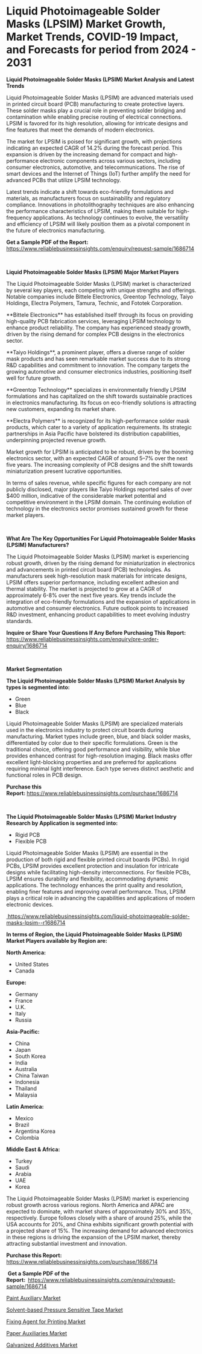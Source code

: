 <p><h1>Liquid Photoimageable Solder Masks (LPSIM) Market Growth, Market Trends, COVID-19 Impact, and Forecasts for period from 2024 - 2031</h1></p><p><strong>Liquid Photoimageable Solder Masks (LPSIM) Market Analysis and Latest Trends</strong></p>
<p><p>Liquid Photoimageable Solder Masks (LPSIM) are advanced materials used in printed circuit board (PCB) manufacturing to create protective layers. These solder masks play a crucial role in preventing solder bridging and contamination while enabling precise routing of electrical connections. LPSIM is favored for its high resolution, allowing for intricate designs and fine features that meet the demands of modern electronics.</p><p>The market for LPSIM is poised for significant growth, with projections indicating an expected CAGR of 14.2% during the forecast period. This expansion is driven by the increasing demand for compact and high-performance electronic components across various sectors, including consumer electronics, automotive, and telecommunications. The rise of smart devices and the Internet of Things (IoT) further amplify the need for advanced PCBs that utilize LPSIM technology.</p><p>Latest trends indicate a shift towards eco-friendly formulations and materials, as manufacturers focus on sustainability and regulatory compliance. Innovations in photolithography techniques are also enhancing the performance characteristics of LPSIM, making them suitable for high-frequency applications. As technology continues to evolve, the versatility and efficiency of LPSIM will likely position them as a pivotal component in the future of electronics manufacturing.</p></p>
<p><strong>Get a Sample PDF of the Report:&nbsp;</strong> <a href="https://www.reliablebusinessinsights.com/enquiry/request-sample/1686714?utm_campaign=1358&utm_medium=2&utm_source=Github&utm_content=ia&utm_term=16102024&utm_id=liquid-photoimageable-solder-masks-lpsim">https://www.reliablebusinessinsights.com/enquiry/request-sample/1686714</a></p>
<p>&nbsp;</p>
<p><strong>Liquid Photoimageable Solder Masks (LPSIM) Major Market Players</strong></p>
<p><p>The Liquid Photoimageable Solder Masks (LPSIM) market is characterized by several key players, each competing with unique strengths and offerings. Notable companies include Bittele Electronics, Greentop Technology, Taiyo Holdings, Electra Polymers, Tamura, Technic, and Fototek Corporation. </p><p>**Bittele Electronics** has established itself through its focus on providing high-quality PCB fabrication services, leveraging LPSIM technology to enhance product reliability. The company has experienced steady growth, driven by the rising demand for complex PCB designs in the electronics sector. </p><p>**Taiyo Holdings**, a prominent player, offers a diverse range of solder mask products and has seen remarkable market success due to its strong R&D capabilities and commitment to innovation. The company targets the growing automotive and consumer electronics industries, positioning itself well for future growth.</p><p>**Greentop Technology** specializes in environmentally friendly LPSIM formulations and has capitalized on the shift towards sustainable practices in electronics manufacturing. Its focus on eco-friendly solutions is attracting new customers, expanding its market share.</p><p>**Electra Polymers** is recognized for its high-performance solder mask products, which cater to a variety of application requirements. Its strategic partnerships in Asia Pacific have bolstered its distribution capabilities, underpinning projected revenue growth.</p><p>Market growth for LPSIM is anticipated to be robust, driven by the booming electronics sector, with an expected CAGR of around 5–7% over the next five years. The increasing complexity of PCB designs and the shift towards miniaturization present lucrative opportunities.</p><p>In terms of sales revenue, while specific figures for each company are not publicly disclosed, major players like Taiyo Holdings reported sales of over $400 million, indicative of the considerable market potential and competitive environment in the LPSIM domain. The continuing evolution of technology in the electronics sector promises sustained growth for these market players.</p></p>
<p>&nbsp;</p>
<p><strong>What Are The Key Opportunities For Liquid Photoimageable Solder Masks (LPSIM) Manufacturers?</strong></p>
<p><p>The Liquid Photoimageable Solder Masks (LPSIM) market is experiencing robust growth, driven by the rising demand for miniaturization in electronics and advancements in printed circuit board (PCB) technologies. As manufacturers seek high-resolution mask materials for intricate designs, LPSIM offers superior performance, including excellent adhesion and thermal stability. The market is projected to grow at a CAGR of approximately 6-8% over the next five years. Key trends include the integration of eco-friendly formulations and the expansion of applications in automotive and consumer electronics. Future outlook points to increased R&D investment, enhancing product capabilities to meet evolving industry standards.</p></p>
<p><strong>Inquire or Share Your Questions If Any Before Purchasing This Report:</strong> <a href="https://www.reliablebusinessinsights.com/enquiry/pre-order-enquiry/1686714?utm_campaign=1358&utm_medium=2&utm_source=Github&utm_content=ia&utm_term=16102024&utm_id=liquid-photoimageable-solder-masks-lpsim">https://www.reliablebusinessinsights.com/enquiry/pre-order-enquiry/1686714</a></p>
<p>&nbsp;</p>
<p><strong>Market Segmentation</strong></p>
<p><strong>The Liquid Photoimageable Solder Masks (LPSIM) Market Analysis by types is segmented into:</strong></p>
<p><ul><li>Green</li><li>Blue</li><li>Black</li></ul></p>
<p><p>Liquid Photoimageable Solder Masks (LPSIM) are specialized materials used in the electronics industry to protect circuit boards during manufacturing. Market types include green, blue, and black solder masks, differentiated by color due to their specific formulations. Green is the traditional choice, offering good performance and visibility, while blue provides enhanced contrast for high-resolution imaging. Black masks offer excellent light-blocking properties and are preferred for applications requiring minimal light interference. Each type serves distinct aesthetic and functional roles in PCB design.</p></p>
<p><strong>Purchase this Report:&nbsp;</strong><a href="https://www.reliablebusinessinsights.com/purchase/1686714?utm_campaign=1358&utm_medium=2&utm_source=Github&utm_content=ia&utm_term=16102024&utm_id=liquid-photoimageable-solder-masks-lpsim">https://www.reliablebusinessinsights.com/purchase/1686714</a></p>
<p>&nbsp;</p>
<p><strong>The Liquid Photoimageable Solder Masks (LPSIM) Market Industry Research by Application is segmented into:</strong></p>
<p><ul><li>Rigid PCB</li><li>Flexible PCB</li></ul></p>
<p><p>Liquid Photoimageable Solder Masks (LPSIM) are essential in the production of both rigid and flexible printed circuit boards (PCBs). In rigid PCBs, LPSIM provides excellent protection and insulation for intricate designs while facilitating high-density interconnections. For flexible PCBs, LPSIM ensures durability and flexibility, accommodating dynamic applications. The technology enhances the print quality and resolution, enabling finer features and improving overall performance. Thus, LPSIM plays a critical role in advancing the capabilities and applications of modern electronic devices.</p></p>
<p><a href="https://www.reliablebusinessinsights.com/liquid-photoimageable-solder-masks-lpsim--r1686714?utm_campaign=1358&utm_medium=2&utm_source=Github&utm_content=ia&utm_term=16102024&utm_id=liquid-photoimageable-solder-masks-lpsim">&nbsp;https://www.reliablebusinessinsights.com/liquid-photoimageable-solder-masks-lpsim--r1686714</a></p>
<p><strong>In terms of Region, the Liquid Photoimageable Solder Masks (LPSIM) Market Players available by Region are:</strong></p>
<p>
    <p> <strong> North America: </strong>
        <ul>
            <li>United States</li>
            <li>Canada</li>
        </ul>
        </p> 
    <p> <strong> Europe: </strong>
        <ul>
            <li>Germany</li>
            <li>France</li>
            <li>U.K.</li>
            <li>Italy</li>
            <li>Russia</li>
        </ul>
        </p> 
    <p> <strong> Asia-Pacific: </strong>
        <ul>
            <li>China</li>
            <li>Japan</li>
            <li>South Korea</li>
            <li>India</li>
            <li>Australia</li>
            <li>China Taiwan</li>
            <li>Indonesia</li>
            <li>Thailand</li>
            <li>Malaysia</li>
        </ul>
        </p> 
    <p> <strong> Latin America: </strong>
        <ul>
            <li>Mexico</li>
            <li>Brazil</li>
            <li>Argentina Korea</li>
            <li>Colombia</li>
        </ul>
        </p> 
    <p> <strong> Middle East & Africa: </strong>
        <ul>
            <li>Turkey</li>
            <li>Saudi</li>
            <li>Arabia</li>
            <li>UAE</li>
            <li>Korea</li>
        </ul>
    </p>
    </p>
<p><p>The Liquid Photoimageable Solder Masks (LPSIM) market is experiencing robust growth across various regions. North America and APAC are expected to dominate, with market shares of approximately 30% and 35%, respectively. Europe follows closely with a share of around 25%, while the USA accounts for 20%, and China exhibits significant growth potential with a projected share of 15%. The increasing demand for advanced electronics in these regions is driving the expansion of the LPSIM market, thereby attracting substantial investment and innovation.</p></p>
<p><strong>Purchase this Report: </strong><a href="https://www.reliablebusinessinsights.com/purchase/1686714?utm_campaign=1358&utm_medium=2&utm_source=Github&utm_content=ia&utm_term=16102024&utm_id=liquid-photoimageable-solder-masks-lpsim">https://www.reliablebusinessinsights.com/purchase/1686714</a></p>
<p>&nbsp;<strong>Get a Sample PDF of the Report:&nbsp;&nbsp;</strong><a href="https://www.reliablebusinessinsights.com/enquiry/request-sample/1686714?utm_campaign=1358&utm_medium=2&utm_source=Github&utm_content=ia&utm_term=16102024&utm_id=liquid-photoimageable-solder-masks-lpsim">https://www.reliablebusinessinsights.com/enquiry/request-sample/1686714</a></p>
<p><strong></strong></p>
<p><p><a href="https://www.linkedin.com/pulse/exploring-paint-auxiliary-market-strategic-insights-growth-zvhwc?trk=public_post_embed_feed-article-content&utm_campaign=1358&utm_medium=2&utm_source=Github&utm_content=ia&utm_term=16102024&utm_id=liquid-photoimageable-solder-masks-lpsim">Paint Auxiliary Market</a></p><p><a href="https://www.linkedin.com/pulse/solvent-based-pressure-sensitive-tape-sector-surge-41-growth-tuyic?trk=public_post_embed_feed-article-content&utm_campaign=1358&utm_medium=2&utm_source=Github&utm_content=ia&utm_term=16102024&utm_id=liquid-photoimageable-solder-masks-lpsim">Solvent-based Pressure Sensitive Tape Market</a></p><p><a href="https://www.linkedin.com/pulse/global-fixing-agent-printing-industry-research-report-competitive-cl4nc?trk=public_post_embed_feed-article-content&utm_campaign=1358&utm_medium=2&utm_source=Github&utm_content=ia&utm_term=16102024&utm_id=liquid-photoimageable-solder-masks-lpsim">Fixing Agent for Printing Market</a></p><p><a href="https://www.linkedin.com/pulse/analyzing-paper-auxiliaries-market-dynamics-growth-drivers-ffowc?trk=public_post_embed_feed-article-content&utm_campaign=1358&utm_medium=2&utm_source=Github&utm_content=ia&utm_term=16102024&utm_id=liquid-photoimageable-solder-masks-lpsim">Paper Auxiliaries Market</a></p><p><a href="https://www.linkedin.com/pulse/global-galvanized-additives-market-exploring-share-trends-future-a7jnc?trk=public_post_embed_feed-article-content&utm_campaign=1358&utm_medium=2&utm_source=Github&utm_content=ia&utm_term=16102024&utm_id=liquid-photoimageable-solder-masks-lpsim">Galvanized Additives Market</a></p></p>